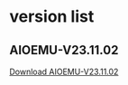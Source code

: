 

# version list
## AIOEMU-V23.11.02
[Download AIOEMU-V23.11.02](https://github.com/emuall/app/releases/download/23.11.02/AIOEMU-V23.11.02.apk)
